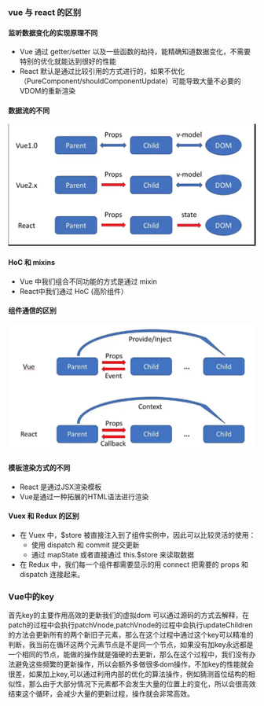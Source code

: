 ### vue 与 react 的区别
#### 监听数据变化的实现原理不同
- Vue 通过 getter/setter 以及一些函数的劫持，能精确知道数据变化，不需要特别的优化就能达到很好的性能
- React 默认是通过比较引用的方式进行的，如果不优化（PureComponent/shouldComponentUpdate）可能导致大量不必要的VDOM的重新渲染
#### 数据流的不同
![code](../images/vue&react数据流.png)
#### HoC 和 mixins
- Vue 中我们组合不同功能的方式是通过 mixin
- React中我们通过 HoC (高阶组件）
#### 组件通信的区别
![code](../images/vue&react组件通信.png)
#### 模板渲染方式的不同
- React 是通过JSX渲染模板
- Vue是通过一种拓展的HTML语法进行渲染
#### Vuex 和 Redux 的区别
- 在 Vuex 中，$store 被直接注入到了组件实例中，因此可以比较灵活的使用：
  - 使用 dispatch 和 commit 提交更新
  - 通过 mapState 或者直接通过 this.$store 来读取数据
- 在 Redux 中，我们每一个组件都需要显示的用 connect 把需要的 props 和 dispatch 连接起来。

### Vue中的key
首先key的主要作用高效的更新我们的虚拟dom
可以通过源码的方式去解释，在patch的过程中会执行patchVnode,patchVnode的过程中会执行updateChildren的方法会更新所有的两个新旧子元素，那么在这个过程中通过这个key可以精准的判断，我当前在循环这两个元素节点是不是同一个节点，如果没有加key永远都是一个相同的节点，能做的操作就是强硬的去更新，那么在这个过程中，我们没有办法避免这些频繁的更新操作，所以会额外多做很多dom操作，不加key的性能就会很差，如果加上key,可以通过利用内部的优化的算法操作，例如猜测首位结构的相似性，那么由于大部分情况下元素都不会发生大量的位置上的变化，所以会很高效结束这个循环，会减少大量的更新过程，操作就会非常高效。
